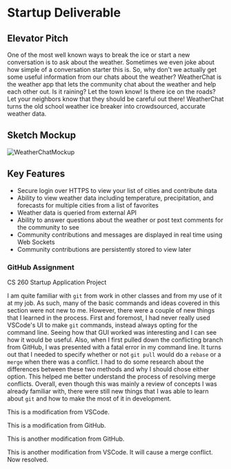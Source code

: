 # Startup Deliverable
## Elevator Pitch
One of the most well known ways to break the ice or start a new conversation is to ask about the weather. Sometimes we even joke about how simple of a conversation starter this is. So, why don't we actually get some useful information from our chats about the weather? WeatherChat is the weather app that lets the community chat about the weather and help each other out. Is it raining? Let the town know! Is there ice on the roads? Let your neighbors know that they should be careful out there! WeatherChat turns the old school weather ice breaker into crowdsourced, accurate weather data.

## Sketch Mockup
![WeatherChatMockup](https://user-images.githubusercontent.com/63749412/214992274-933bfe57-b9cd-4fec-9e27-8cd51f109b43.jpeg)

## Key Features
- Secure login over HTTPS to view your list of cities and contribute data
- Ability to view weather data including temperature, precipitation, and forecasts for multiple cities from a list of favorites
- Weather data is queried from external API
- Ability to answer questions about the weather or post text comments for the community to see
- Community contributions and messages are displayed in real time using Web Sockets
- Community contributions are persistently stored to view later

### GitHub Assignment

CS 260 Startup Application Project

I am quite familiar with `git` from work in other classes and from my use of it at my job. As such, many of the basic commands and ideas covered in this section were not new to me. However, there were a couple of new things that I learned in the process. First and foremost, I had never really used VSCode's UI to make `git` commands, instead always opting for the command line. Seeing how that GUI worked was interesting and I can see how it would be useful. Also, when I first pulled down the conflicting branch from GitHub, I was presented with a fatal error in my command line. It turns out that I needed to specify whether or not `git pull` would do a `rebase` or a `merge` when there was a conflict. I had to do some research about the differences between these two methods and why I should chose either option. This helped me better understand the process of resolving merge conflicts. Overall, even though this was mainly a review of concepts I was already familiar with, there were still new things that I was able to learn about `git` and how to make the most of it in development.

This is a modification from VSCode.

This is a modification from GitHub.

This is another modification from GitHub.

This is another modification from VSCode. It will cause a merge conflict. Now resolved.
